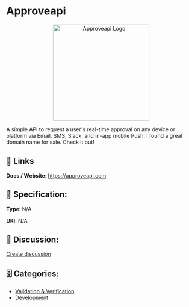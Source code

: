 # Approveapi
<p align="center">
    <img width="256" src="https://raw.githubusercontent.com/apis-list/apis-list/main/apis/approveapi/logo_256x256.png" alt="Approveapi Logo"/>
</p>

A simple API to request a user's real-time approval on any device or platform via Email, SMS, Slack, and in-app mobile Push. I found a great domain name for sale.  Check it out!

##  🔗 Links
**Docs / Website**: https://approveapi.com

## 🧬 Specification:
**Type**: N/A

**URI**: N/A

## 💬 Discussion:
[Create discussion](https://github.com/apis-list/apis-list/discussions/new)

## 🗄️ Categories:
- [Validation & Verification](https://github.com/apis-list/apis-list#validation--verification)
- [Development](https://github.com/apis-list/apis-list#development)



